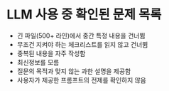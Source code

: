 # LLM 사용 중 확인된 문제 목록

- 긴 파일(500+ 라인)에서 중간 특정 내용을 건너뜀
- 무조건 지켜야 하는 체크리스트를 읽지 않고 건너뜀
- 중복된 내용을 자주 작성함
- 최신정보를 모름
- 질문의 목적과 맞지 않는 과한 설명을 제공함
- 사용자가 제공한 프롬프트의 전제를 확인하지 않음
